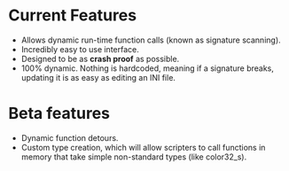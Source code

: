 # Current Features #
  * Allows dynamic run-time function calls (known as signature scanning).
  * Incredibly easy to use interface.
  * Designed to be as **crash proof** as possible.
  * 100% dynamic. Nothing is hardcoded, meaning if a signature breaks, updating it is as easy as editing an INI file.

# Beta features #
  * Dynamic function detours.
  * Custom type creation, which will allow scripters to call functions in memory that take simple non-standard types (like color32\_s).